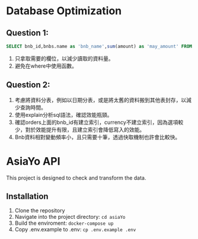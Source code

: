 
# Database Optimization

## Question 1:
```sql
SELECT bnb_id,bnbs.name as 'bnb_name',sum(amount) as 'may_amount' FROM orders join bnbs on bnbs.id = orders.bnb_id WHERE check_in_date >= '2023-05-01' and check_out_date <= '2023-05-31' and currency='TWD' GROUP BY bnb_id order By `may_amount` limit 10;
```
1. 只拿取需要的欄位，以減少讀取的資料量。
2. 避免在where中使用函數。

## Question 2:
1. 考慮將資料分表，例如以日期分表，或是將太舊的資料搬到其他表封存，以減少查詢時間。
2. 使用explain分析sql語法，確認效能瓶頸。
3. 確認orders上面的bnb_id有建立索引，currency不建立索引，因為選項較少，對於效能提升有限，且建立索引會降低寫入的效能。
4. Bnb資料相對變動頻率小，且只需要十筆，透過快取機制也許會比較快。



# AsiaYo API
This project is designed to check and transform the data.

## Installation
1. Clone the repository
2. Navigate into the project directory: `cd asiaYo`
3. Build the enviroment: `docker-compose up`
4. Copy .env.example to .env: `cp .env.example .env`
